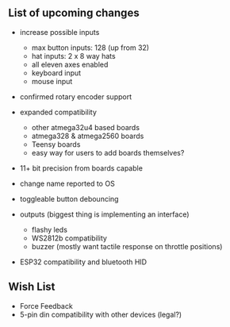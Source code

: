 ## List of upcoming changes 

- increase possible inputs
    - max button inputs: 128 (up from 32)
    - hat inputs: 2 x 8 way hats
    - all eleven axes enabled
    - keyboard input
    - mouse input


- confirmed rotary encoder support

- expanded compatibility
    - other atmega32u4 based boards
    - atmega328 & atmega2560 boards
    - Teensy boards
    - easy way for users to add boards themselves?

- 11+ bit precision from boards capable
- change name reported to OS
- toggleable button debouncing
- outputs (biggest thing is implementing an interface)
    - flashy leds
    - WS2812b compatibility 
    - buzzer (mostly want tactile response on throttle positions)
- ESP32 compatibility and bluetooth HID


## Wish List 

- Force Feedback
- 5-pin din compatibility with other devices (legal?)
